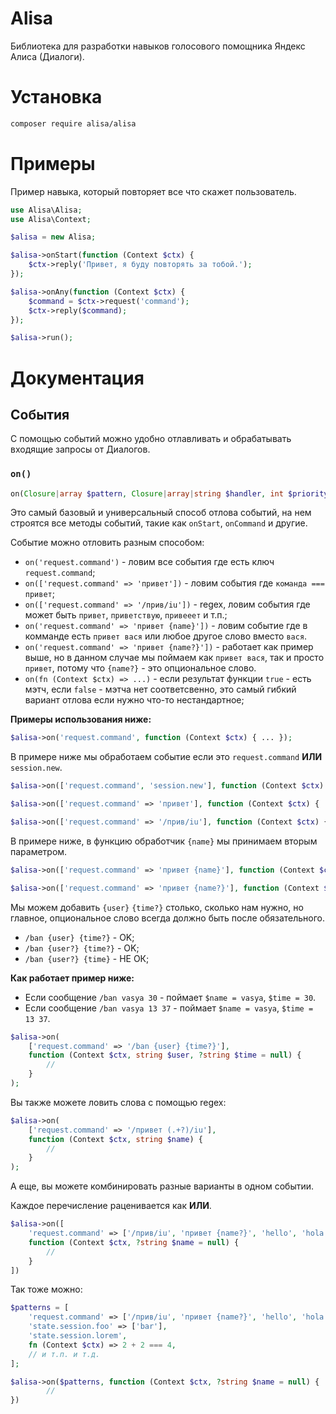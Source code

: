 # Alisa

Библиотека для разработки навыков голосового помощника Яндекс Алиса (Диалоги).

# Установка

```bash
composer require alisa/alisa
```

# Примеры

Пример навыка, который повторяет все что скажет пользователь.

```php
use Alisa\Alisa;
use Alisa\Context;

$alisa = new Alisa;

$alisa->onStart(function (Context $ctx) {
    $ctx->reply('Привет, я буду повторять за тобой.');
});

$alisa->onAny(function (Context $ctx) {
    $command = $ctx->request('command');
    $ctx->reply($command);
});

$alisa->run();
```

# Документация

## События

С помощью событий можно удобно отлавливать и обрабатывать входящие запросы от Диалогов.

### `on()`

```php
on(Closure|array $pattern, Closure|array|string $handler, int $priority = 0): Event
```

Это самый базовый и универсальный способ отлова событий, на нем строятся все методы событий, такие как `onStart`, `onCommand` и другие.

Событие можно отловить разным способом:
- `on('request.command')` - ловим все события где есть ключ `request.command`;
- `on(['request.command' => 'привет'])` - ловим события где `команда === привет`;
- `on(['request.command' => '/прив/iu'])` - regex, ловим события где может быть `привет`, `приветствую`, `привееет` и т.п.;
- `on('request.command' => 'привет {name}'])` - ловим событие где в комманде есть `привет вася` или любое другое слово вместо `вася`.
- `on('request.command' => 'привет {name?}'])` - работает как пример выше, но в данном случае мы поймаем как `привет вася`, так и просто `привет`, потому что `{name?}` - это опциональное слово.
- `on(fn (Context $ctx) => ...)` - если результат функции `true` - есть мэтч, если `false` - мэтча нет соответсвенно, это самый гибкий вариант отлова если нужно что-то нестандартное;

**Примеры использования ниже:**

```php
$alisa->on('request.command', function (Context $ctx) { ... });
```

В примере ниже мы обработаем событие если это `request.command` **ИЛИ** `session.new`.

```php
$alisa->on(['request.command', 'session.new'], function (Context $ctx) { ... });
```

```php
$alisa->on(['request.command' => 'привет'], function (Context $ctx) { ... });
```

```php
$alisa->on(['request.command' => '/прив/iu'], function (Context $ctx) { ... });
```

В примере ниже, в функцию обработчик `{name}` мы принимаем вторым параметром.

```php
$alisa->on(['request.command' => 'привет {name}'], function (Context $ctx, string $name) { ... });
```

```php
$alisa->on(['request.command' => 'привет {name?}'], function (Context $ctx, ?string $name = null) { ... });
```

Мы можем добавить `{user}` `{time?}` столько, сколько нам нужно, но главное, опциональное слово всегда должно быть после обязательного.

- `/ban {user} {time?}` - OK;
- `/ban {user?} {time?}` - OK;
- `/ban {user?} {time}` - НЕ ОК;

**Как работает пример ниже:**

- Если сообщение `/ban vasya 30` - поймает `$name = vasya`, `$time = 30`.
- Если сообщение `/ban vasya 13 37` - поймает `$name = vasya`, `$time = 13 37`.

```php
$alisa->on(
    ['request.command' => '/ban {user} {time?}'],
    function (Context $ctx, string $user, ?string $time = null) {
        //
    }
);
```

Вы также можете ловить слова с помощью regex:

```php
$alisa->on(
    ['request.command' => '/привет (.+?)/iu'],
    function (Context $ctx, string $name) {
        //
    }
);
```

А еще, вы можете комбинировать разные варианты в одном событии.

Каждое перечисление раценивается как **ИЛИ**.

```php
$alisa->on([
    'request.command' => ['/прив/iu', 'привет {name?}', 'hello', 'hola'],
    function (Context $ctx, ?string $name = null) {
        //
    }
])
```

Так тоже можно:

```php
$patterns = [
    'request.command' => ['/прив/iu', 'привет {name?}', 'hello', 'hola'],
    'state.session.foo' => ['bar'],
    'state.session.lorem',
    fn (Context $ctx) => 2 + 2 === 4,
    // и т.п. и т.д.
];

$alisa->on($patterns, function (Context $ctx, ?string $name = null) {
        //
})
```
